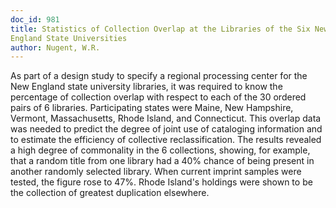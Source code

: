 ```yaml
---
doc_id: 981
title: Statistics of Collection Overlap at the Libraries of the Six New
England State Universities
author: Nugent, W.R.
---
```


As part of a design study to specify a regional processing
center for the New England state university libraries, it was
required to know the percentage of collection overlap with respect to
each of the 30 ordered pairs of 6 libraries.  Participating states were
Maine, New Hampshire, Vermont, Massachusetts, Rhode Island, and
Connecticut.  This overlap data was needed to predict the degree of
joint use of cataloging information and to estimate the efficiency of
collective reclassification.
  The results revealed a high degree of commonality in the 6 collections,
showing, for example, that a random title from one library had 
a 40% chance of being present in another randomly selected library.
When current imprint samples were tested, the figure rose to 47%.
Rhode Island's holdings were shown to be the collection of greatest
duplication elsewhere.